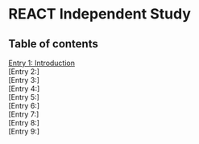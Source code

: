 # REACT Independent Study
## Table of contents
[Entry 1: Introduction](react/introduction.md)<br>
[Entry 2:]<br>
[Entry 3:]<br>
[Entry 4:]<br>
[Entry 5:]<br>
[Entry 6:]<br>
[Entry 7:]<br>
[Entry 8:]<br>
[Entry 9:]<br>